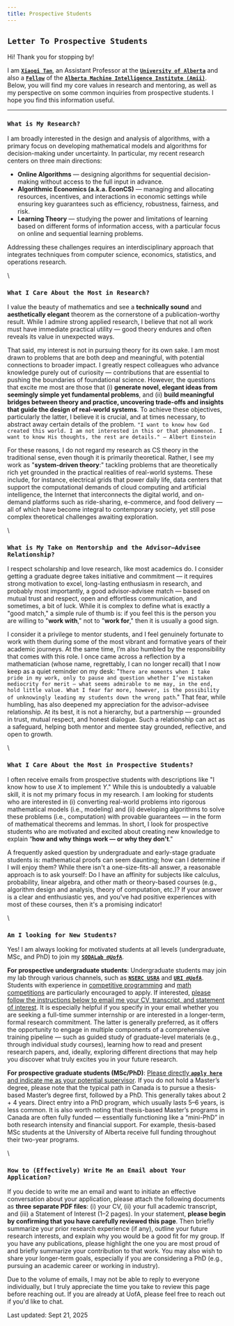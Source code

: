 ```yaml
---
title: Prospective Students
---
```


## `Letter To Prospective Students`

Hi! Thank you for stopping by!

I am [**`Xiaoqi Tan`**](https://xiaoqitan.org), an Assistant Professor at the [**`University of Alberta`**](https://www.ualberta.ca) and also a [**`Fellow`**](https://www.amii.ca/about/our-people/) of the [**`Alberta Machine Intelligence Institute (Amii)`**](https://www.amii.ca). Below, you will find my core values in research and mentoring, as well as my perspective on some common inquiries from prospective students. I hope you find this information useful.

---

### `What is My Research?`
>
I am broadly interested in the design and analysis of algorithms, with a primary focus on developing mathematical models and algorithms for decision-making under uncertainty. In particular, my recent research centers on three main directions: 

>
- **Online Algorithms** — designing algorithms for sequential decision-making without access to the full input in advance.
- **Algorithmic Economics (a.k.a. EconCS)** — managing and allocating resources, incentives, and interactions in economic settings while ensuring key guarantees such as efficiency, robustness, fairness, and risk.
- **Learning Theory** — studying the power and limitations of learning based on different forms of information access, with a particular focus on online and sequential learning problems.

>
Addressing these challenges requires an interdisciplinary approach that integrates techniques from computer science, economics, statistics, and operations research.

<!-- >
My research is primarily theoretical, but I do not regard it as pure CS theory in the traditional sense. Rather, my work is best characterized as _"system-driven theory"_: I am drawn to problems that are theoretically rich yet grounded in the practical realities of real-world systems. These include, for instance, electrical grids that power daily life, data centers that support the computational demands of cloud computing and artificial intelligence, the Internet that interconnects the digital world, and on-demand platforms such as ride-sharing, e-commerce, and food delivery — all of which have become integral to contemporary society, yet still pose complex theoretical challenges awaiting exploration. -->


\


### `What I Care About the Most in Research?`
>
I value the beauty of mathematics and see a **technically sound** and **aesthetically elegant** theorem as the cornerstone of a publication-worthy result. While I admire strong applied research, I believe that not all work must have immediate practical utility — good theory endures and often reveals its value in unexpected ways.

>
That said, my interest is not in pursuing theory for its own sake. I am most drawn to problems that are both deep and meaningful, with potential connections to broader impact. I greatly respect colleagues who advance knowledge purely out of curiosity — contributions that are essential to pushing the boundaries of foundational science. However, the questions that excite me most are those that (i) **generate novel, elegant ideas from seemingly simple yet fundamental problems**, and (ii) **build meaningful bridges between theory and practice, uncovering trade-offs and insights that guide the design of real-world systems**. To achieve these objectives, particularly the latter, I believe it is crucial, and at times necessary, to abstract away certain details of the problem. `"I want to know how God created this world. I am not interested in this or that phenomenon. I want to know His thoughts, the rest are details." — Albert Einstein`

>
For these reasons, I do not regard my research as CS theory in the traditional sense, even though it is primarily theoretical. Rather, I see my work as "**system-driven theory**:" tackling problems that are theoretically rich yet grounded in the practical realities of real-world systems. These include, for instance, electrical grids that power daily life, data centers that support the computational demands of cloud computing and artificial intelligence, the Internet that interconnects the digital world, and on-demand platforms such as ride-sharing, e-commerce, and food delivery — all of which have become integral to contemporary society, yet still pose complex theoretical challenges awaiting exploration.


\

### `What is My Take on Mentorship and the Advisor–Advisee Relationship?`
>
I respect scholarship and love research, like most academics do. I consider getting a graduate degree takes initiative and commitment — it requires  strong motivation to excel, long-lasting enthusiasm in research, and probably most importantly, a good advisor-advisee match — based on mutual trust and respect, open and effortless communication, and sometimes, a bit of luck. While it is complex to define what is exactly a "good match," a simple rule of thumb is: if you feel this is the person you are willing to "**work with**," not to "**work for**," then it is usually a good sign.

>
I consider it a privilege to mentor students, and I feel genuinely fortunate to work with them during some of the most vibrant and formative years of their academic journeys. At the same time, I’m also humbled by the responsibility that comes with this role. I once came across a reflection by a mathematician (whose name, regrettably, I can no longer recall) that I now keep as a quiet reminder on my desk: "`There are moments when I take pride in my work, only to pause and question whether I’ve mistaken mediocrity for merit — what seems admirable to me may, in the end, hold little value. What I fear far more, however, is the possibility of unknowingly leading my students down the wrong path`." That fear, while humbling, has also deepened my appreciation for the advisor–advisee relationship. At its best, it is not a hierarchy, but a partnership — grounded in trust, mutual respect, and honest dialogue. Such a relationship can act as a safeguard, helping both mentor and mentee stay grounded, reflective, and open to growth.

\

### `What I Care About the Most in Prospective Students?`
>
I often receive emails from prospective students with descriptions like "I know how to use $X$ to implement $Y$." While this is undoubtedly a valuable skill, it is not my primary focus in my research. I am looking for students who are interested in (i) converting real-world problems into rigorous mathematical models (i.e., modeling) and (ii) developing algorithms to solve these problems (i.e., computation) with provable guarantees — in the form of mathematical theorems and lemmas. In short, I look for prospective students who are motivated and excited about creating new knowledge to explain “**how and why things work — or why they don't**."  
>
A frequently asked question by undergraduate and early-stage graduate students is: mathematical proofs can seem daunting; how can I determine if I will enjoy them? While there isn't a one-size-fits-all answer, a reasonable approach is to ask yourself: Do I have an affinity for subjects like calculus, probability, linear algebra, and other math or theory-based courses (e.g., algorithm design and analysis, theory of computation, etc.)? If your answer is a clear and enthusiastic yes, and you've had positive experiences with most of these courses, then it's a promising indicator!

\

### `Am I looking for New Students?`
>
Yes! I am always looking for motivated students at all levels (undergraduate, MSc, and PhD) to join my [**`SODALab @UofA`**](https://sodalab.ca). 


> 
**For prospective undergraduate students**: Undergraduate students may join my lab through various channels, such as [**`NSERC USRA`**](https://www.nserc-crsng.gc.ca/students-etudiants/ug-pc/usra-brpc_eng.asp) and [**`URI @UofA`**](https://www.ualberta.ca/current-students/undergraduate-research-initiative/funding/index.html). Students with experience in  [competitive programming](https://en.wikipedia.org/wiki/Competitive_programming) and [math competitions](https://en.wikipedia.org/wiki/List_of_mathematics_competitions) are particularly encouraged to apply. If interested, <u>please follow the instructions below to email me your CV, transcript, and statement of interest</u>. It is especially helpful if you specify in your email whether you are seeking a full-time summer internship or are interested in a longer-term, formal research commitment. The latter is generally preferred, as it offers the opportunity to engage in multiple components of a comprehensive training pipeline — such as guided study of graduate-level materials (e.g., through individual study courses), learning how to read and present research papers, and, ideally, exploring different directions that may help you discover what truly excites you in your future research.

>
**For prospective graduate students (MSc/PhD)**: <u>Please directly [**`apply here`**](https://www.ualberta.ca/computing-science/graduate-studies/programs-and-admissions/index.html) and indicate me as your potential supervisor</u>. If you do not hold a Master’s degree, please note that the typical path in Canada is to pursue a thesis-based Master’s degree first, followed by a PhD. This generally takes about 2 + 4 years. Direct entry into a PhD program, which usually lasts 5–6 years, is less common. It is also worth noting that thesis-based Master’s programs in Canada are often fully funded — essentially functioning like a “mini-PhD” in both research intensity and financial support. For example, thesis-based MSc students at the University of Alberta receive full funding throughout their two-year programs.


\

### `How to (Effectively) Write Me an Email about Your Application?`
>
If you decide to write me an email and want to initiate an effective conversation about your application, please attach the following documents as **three separate PDF files**: (i) your CV, (ii) your full academic transcript, and (iii) a Statement of Interest (1–2 pages). In your statement, **please begin by confirming that you have carefully reviewed this page**. Then briefly summarize your prior research experience (if any), outline your future research interests, and explain why you would be a good fit for my group. If you have any publications, please highlight the one you are most proud of and briefly summarize your contribution to that work. You may also wish to share your longer-term goals, especially if you are considering a PhD (e.g., pursuing an academic career or working in industry).


>
Due to the volume of emails, I may not be able to reply to everyone individually, but I truly appreciate the time you take to review this page before reaching out. If you are already at UofA, please feel free to reach out if you'd like to chat.


Last updated: Sept 21, 2025